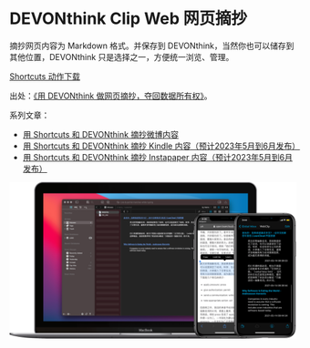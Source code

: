 # DEVONthink Clip Web 网页摘抄

摘抄网页内容为 Markdown 格式。并保存到 DEVONthink，当然你也可以储存到其他位置，DEVONthink 只是选择之一，方便统一浏览、管理。

[Shortcuts 动作下载](https://www.icloud.com/shortcuts/09ee362361ff4259b776cf5a0e607ae5)

出处：[《用 DEVONthink 做网页摘抄，夺回数据所有权》](https://utgd.net/article/9167)。

系列文章：

- [用 Shortcuts 和 DEVONthink 摘抄微博内容](https://utgd.net/article/9167)
- [用 Shortcuts 和 DEVONthink 摘抄 Kindle 内容（预计2023年5月到6月发布）](https://utgd.net/article/20149)
- [用 Shortcuts 和 DEVONthink 摘抄 Instapaper 内容（预计2023年5月到6月发布）](https://utgd.net/article/20148)

![title](img.png)